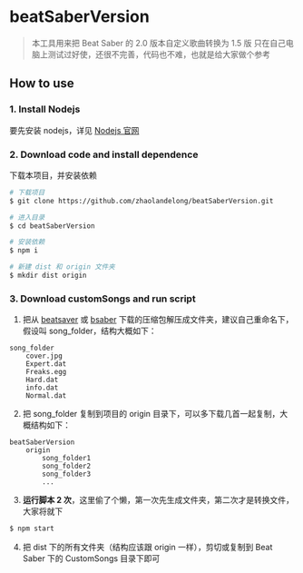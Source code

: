# beatSaberVersion

> 本工具用来把 Beat Saber 的 2.0 版本自定义歌曲转换为 1.5 版
> 只在自己电脑上测试过好使，还很不完善，代码也不难，也就是给大家做个参考

## How to use
### 1. Install Nodejs
要先安装 nodejs，详见 [Nodejs 官网](https://nodejs.org/en/)
### 2. Download code and install dependence
下载本项目，并安装依赖
```bash
# 下载项目
$ git clone https://github.com/zhaolandelong/beatSaberVersion.git

# 进入目录
$ cd beatSaberVersion

# 安装依赖
$ npm i

# 新建 dist 和 origin 文件夹
$ mkdir dist origin
```
### 3. Download customSongs and run script
1. 把从 [beatsaver](https://beatsaver.com/) 或 [bsaber](https://bsaber.com/) 下载的压缩包解压成文件夹，建议自己重命名下，假设叫 song_folder，结构大概如下：
```
song_folder
    cover.jpg
    Expert.dat
    Freaks.egg
    Hard.dat
    info.dat
    Normal.dat
```
2. 把 song_folder 复制到项目的 origin 目录下，可以多下载几首一起复制，大概结构如下：
```
beatSaberVersion
    origin
        song_folder1
        song_folder2
        song_folder3
        ...
```
3. **运行脚本 2 次**，这里偷了个懒，第一次先生成文件夹，第二次才是转换文件，大家将就下
```bash
$ npm start
```
4. 把 dist 下的所有文件夹（结构应该跟 origin 一样），剪切或复制到 Beat Saber 下的 CustomSongs 目录下即可